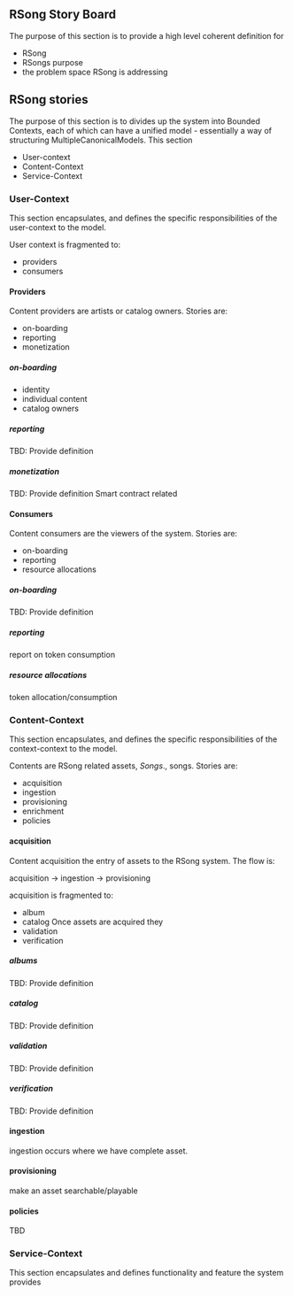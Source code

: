 RSong Story Board
--
The purpose of this section is to provide a high level coherent definition for 
- RSong
- RSongs purpose
- the problem space RSong is addressing

## RSong stories
The purpose of this section is to divides up the system into Bounded Contexts, each of which can have a unified model - essentially a way of structuring MultipleCanonicalModels.
This section
- User-context
- Content-Context
- Service-Context

### User-Context
This section encapsulates, and defines the specific responsibilities of the user-context to the model.

User context is fragmented to:
- providers
- consumers

#### Providers
Content providers are artists or catalog owners. Stories are:
- on-boarding
- reporting
- monetization

##### on-boarding
- identity
- individual content
- catalog owners

##### reporting
TBD: Provide definition 

##### monetization
TBD: Provide definition 
Smart contract related 

#### Consumers
Content consumers are the viewers of the system.  Stories are:
- on-boarding
- reporting
- resource allocations

##### on-boarding
TBD: Provide definition 

##### reporting
report on token consumption

##### resource allocations
token allocation/consumption

### Content-Context
This section encapsulates, and defines the specific responsibilities of the context-context to the model.

Contents are RSong related assets, *Songs*., songs.  Stories are:
- acquisition
- ingestion
- provisioning
- enrichment
- policies 

#### acquisition
Content acquisition the entry of assets to the RSong system. The flow is: 

acquisition -> ingestion -> provisioning

acquisition is fragmented to: 
- album
- catalog
Once assets are acquired they
- validation
- verification
##### albums
TBD: Provide definition 

##### catalog
TBD: Provide definition 

#####  validation
TBD: Provide definition 

#####  verification
TBD: Provide definition 

#### ingestion
ingestion occurs where we have complete asset.

#### provisioning
make an asset searchable/playable

#### policies 
TBD

### Service-Context
This section encapsulates and defines functionality and feature the system provides



